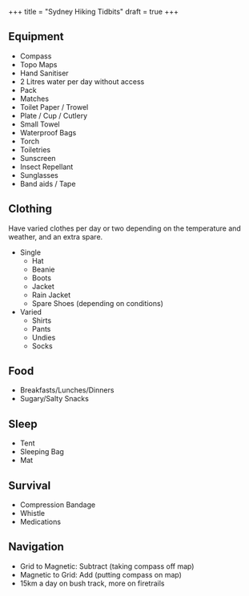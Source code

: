+++
title = "Sydney Hiking Tidbits"
draft = true
+++

## Equipment

* Compass
* Topo Maps
* Hand Sanitiser
* 2 Litres water per day without access
* Pack
* Matches
* Toilet Paper / Trowel
* Plate / Cup / Cutlery
* Small Towel
* Waterproof Bags
* Torch
* Toiletries
* Sunscreen
* Insect Repellant
* Sunglasses
* Band aids / Tape

## Clothing

Have varied clothes per day or two depending on the temperature and weather, and an extra spare.

* Single
  * Hat
  * Beanie
  * Boots
  * Jacket
  * Rain Jacket
  * Spare Shoes (depending on conditions)
* Varied
  * Shirts
  * Pants
  * Undies
  * Socks

## Food

* Breakfasts/Lunches/Dinners
* Sugary/Salty Snacks

## Sleep

* Tent
* Sleeping Bag
* Mat

## Survival

* Compression Bandage
* Whistle
* Medications

## Navigation

* Grid to Magnetic: Subtract (taking compass off map)
* Magnetic to Grid: Add (putting compass on map)
* 15km a day on bush track, more on firetrails
